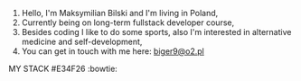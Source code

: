 1. Hello, I'm Maksymilian Bilski and I'm living in Poland,
2. Currently being on long-term fullstack developer course,
3. Besides coding I like to do some sports, also I'm interested in alternative medicine and self-development,
4. You can get in touch with me here: biger9@o2.pl


MY STACK
#E34F26
:bowtie:
